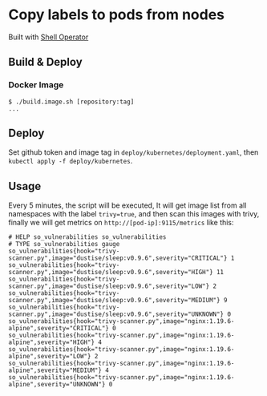 # Copy labels to pods from nodes

Built with [Shell Operator](https://github.com/flant/shell-operator)

## Build & Deploy

### Docker Image

~~~command
$ ./build.image.sh [repository:tag]
...
~~~

## Deploy

Set github token and image tag in `deploy/kubernetes/deployment.yaml`, then `kubectl apply -f deploy/kubernetes`.

## Usage

Every 5 minutes, the script will be executed, It will get image list from all namespaces with the label `trivy=true`, and then scan this images with trivy, finally we will get metrics on `http://[pod-ip]:9115/metrics` like this:

~~~text
# HELP so_vulnerabilities so_vulnerabilities
# TYPE so_vulnerabilities gauge
so_vulnerabilities{hook="trivy-scanner.py",image="dustise/sleep:v0.9.6",severity="CRITICAL"} 1
so_vulnerabilities{hook="trivy-scanner.py",image="dustise/sleep:v0.9.6",severity="HIGH"} 11
so_vulnerabilities{hook="trivy-scanner.py",image="dustise/sleep:v0.9.6",severity="LOW"} 2
so_vulnerabilities{hook="trivy-scanner.py",image="dustise/sleep:v0.9.6",severity="MEDIUM"} 9
so_vulnerabilities{hook="trivy-scanner.py",image="dustise/sleep:v0.9.6",severity="UNKNOWN"} 0
so_vulnerabilities{hook="trivy-scanner.py",image="nginx:1.19.6-alpine",severity="CRITICAL"} 0
so_vulnerabilities{hook="trivy-scanner.py",image="nginx:1.19.6-alpine",severity="HIGH"} 4
so_vulnerabilities{hook="trivy-scanner.py",image="nginx:1.19.6-alpine",severity="LOW"} 2
so_vulnerabilities{hook="trivy-scanner.py",image="nginx:1.19.6-alpine",severity="MEDIUM"} 4
so_vulnerabilities{hook="trivy-scanner.py",image="nginx:1.19.6-alpine",severity="UNKNOWN"} 0
~~~